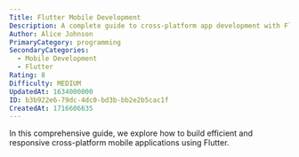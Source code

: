 ```yaml
---
Title: Flutter Mobile Development
Description: A complete guide to cross-platform app development with Flutter
Author: Alice Johnson
PrimaryCategory: programming
SecondaryCategories:
  - Mobile Development
  - Flutter
Rating: 8
Difficulty: MEDIUM
UpdatedAt: 1634000000
ID: b3b922e6-79dc-4dc0-bd3b-bb2e2b5cac1f
CreatedAt: 1716606635
---
```

In this comprehensive guide, we explore how to build efficient and responsive cross-platform mobile applications using Flutter.
